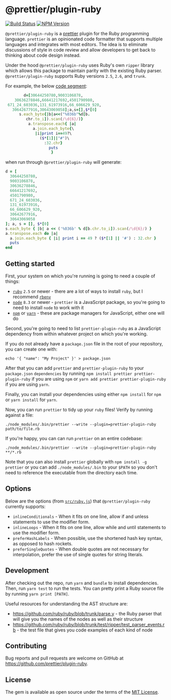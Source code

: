 # @prettier/plugin-ruby

[![Build Status](https://travis-ci.org/prettier/plugin-ruby.svg?branch=master)](https://travis-ci.org/prettier/plugin-ruby)
[![NPM Version](https://img.shields.io/npm/v/@prettier/plugin-ruby.svg)](https://www.npmjs.com/package/@prettier/plugin-ruby)

`@prettier/plugin-ruby` is a [prettier](https://prettier.io/) plugin for the Ruby programming language. `prettier` is an opinionated code formatter that supports multiple languages and integrates with most editors. The idea is to eliminate discussions of style in code review and allow developers to get back to thinking about code design instead.

Under the hood `@prettier/plugin-ruby` uses Ruby's own `ripper` library which allows this package to maintain parity with the existing Ruby parser. `@prettier/plugin-ruby` supports Ruby versions `2.5`, `2.6`, and `trunk`.

For example, the below [code segment](http://www.rubyinside.com/advent2006/4-ruby-obfuscation.html):

```ruby
        d=[30644250780,9003106878,
    30636278846,66641217692,4501790980,
 671_24_603036,131_61973916,66_606629_920,
   30642677916,30643069058];a,s=[],$*[0]
      s.each_byte{|b|a<<("%036b"%d[b.
         chr.to_i]).scan(/\d{6}/)}
          a.transpose.each{ |a|
            a.join.each_byte{\
             |i|print i==49?\
               ($*[1]||"#")\
                 :32.chr}
                   puts
                    }
```

when run through `@prettier/plugin-ruby` will generate:

```ruby
d = [
  30644250780,
  9003106878,
  30636278846,
  66641217692,
  4501790980,
  671_24_603036,
  131_61973916,
  66_606629_920,
  30642677916,
  30643069058
]; a, s = [], $*[0]
s.each_byte { |b| a << ('%036b' % d[b.chr.to_i]).scan(/\d{6}/) }
a.transpose.each do |a|
  a.join.each_byte { |i| print i == 49 ? ($*[1] || '#') : 32.chr }
  puts
end
```

## Getting started

First, your system on which you're running is going to need a couple of things:

* [`ruby`](https://www.ruby-lang.org/en/documentation/installation/) `2.5` or newer - there are a lot of ways to install `ruby`, but I recommend [`rbenv`](https://github.com/rbenv/rbenv)
* [`node`](https://nodejs.org/en/download/) `8.3` or newer - `prettier` is a JavaScript package, so you're going to need to install `node` to work with it
* [`npm`](https://www.npmjs.com/get-npm) or [`yarn`](https://yarnpkg.com/en/docs/getting-started) - these are package managers for JavaScript, either one will do

Second, you're going to need to list `prettier-plugin-ruby` as a JavaScript dependency from within whatever project on which you're working.

If you do not already have a `package.json` file in the root of your repository, you can create one with:

```
echo '{ "name": "My Project" }' > package.json
```

After that you can add `prettier` and `prettier-plugin-ruby` to your `package.json` `dependencies` by running `npm install prettier prettier-plugin-ruby` if you are using `npm` or `yarn add prettier prettier-plugin-ruby` if you are using `yarn`.

Finally, you can install your dependencies using either `npm install` for `npm` or `yarn install` for `yarn`.

Now, you can run `prettier` to tidy up your `ruby` files! Verify by running against a file:

```
./node_modules/.bin/prettier --write --plugin=prettier-plugin-ruby path/to/file.rb
```

If you're happy, you can can run `prettier` on an entire codebase:

```
./node_modules/.bin/prettier --write --plugin=prettier-plugin-ruby **/*.rb
```

Note that you can also install `prettier` globally with `npm install -g prettier` or you can add `./node_modules/.bin` to your `$PATH` so you don't need to reference the executable from the directory each time.

## Options

Below are the options (from [`src/ruby.js`](src/ruby.js)) that `@prettier/plugin-ruby` currently supports:

* `inlineConditionals` - When it fits on one line, allow if and unless statements to use the modifier form.
* `inlineLoops` - When it fits on one line, allow while and until statements to use the modifier form.
* `preferHashLabels` - When possible, use the shortened hash key syntax, as opposed to hash rockets.
* `preferSingleQuotes` - When double quotes are not necessary for interpolation, prefer the use of single quotes for string literals.

## Development

After checking out the repo, run `yarn` and `bundle` to install dependencies. Then, run `yarn test` to run the tests. You can pretty print a Ruby source file by running `yarn print [PATH]`.

Useful resources for understanding the AST structure are:

* https://github.com/ruby/ruby/blob/trunk/parse.y - the Ruby parser that will give you the names of the nodes as well as their structure
* https://github.com/ruby/ruby/blob/trunk/test/ripper/test_parser_events.rb - the test file that gives you code examples of each kind of node

## Contributing

Bug reports and pull requests are welcome on GitHub at https://github.com/prettier/plugin-ruby.

## License

The gem is available as open source under the terms of the [MIT License](https://opensource.org/licenses/MIT).
